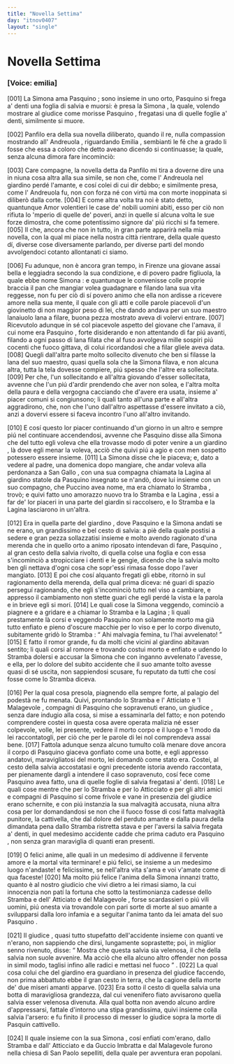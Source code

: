 ```yaml
---
title: "Novella Settima"
day: "itnov0407"
layout: "single"
---
```

<div id="nov0407" type="novella" who="emilia">
 <h1>
  Novella Settima
 </h1>
 <argument>
  <p>
   <h3>
    [Voice: emilia]
   </h3>
  </p>
  <p>
   <a name="p04070001">
    [001]
   </a>
   La
   <name persref="simona" type="person">
    Simona
   </name>
   ama
   <name persref="pasquino" type="person">
    Pasquino
   </name>
   ; sono insieme in uno orto,
   <name persref="pasquino" type="person">
    Pasquino
   </name>
   si frega a' denti una foglia di salvia e muorsi: &egrave; presa la
   <name persref="simona" type="person">
    Simona
   </name>
   , la quale, volendo mostrare al giudice come morisse
   <name persref="pasquino" type="person">
    Pasquino
   </name>
   , fregatasi una di quelle foglie a' denti, similmente si muore.
  </p>
 </argument>
 <div3 type="commentary" who="author">
  <p>
   <a name="p04070002">
    [002]
   </a>
   <name persref="panfilo" type="person">
    Panfilo
   </name>
   era della sua novella diliberato, quando il re, nulla compassion mostrando all'
   <name persref="andreuola" type="person">
    Andreuola
   </name>
   , riguardando
   <name persref="emilia" type="person">
    Emilia
   </name>
   , sembianti le f&eacute; che a grado li fosse che essa a coloro che detto aveano dicendo si continuasse; la quale, senza alcuna dimora fare incominci&ograve;:
  </p>
 </div3>
 <div3 type="commentary" who="emilia">
  <p>
   <a name="p04070003">
    [003]
   </a>
   Care compagne, la novella detta da
   <name persref="panfilo" type="person">
    Panfilo
   </name>
   mi tira a doverne dire una in niuna cosa altra alla sua simile, se non che, come l'
   <name persref="andreuola" type="person">
    Andreuola
   </name>
   nel
   <name placeref="giardino-0406" type="place">
    giardino
   </name>
   perd&eacute; l'amante, e cos&iacute; colei di cui dir debbo; e similmente presa, come l'
   <name persref="andreuola" type="person">
    Andreuola
   </name>
   fu, non con forza n&eacute; con virt&uacute; ma con morte inoppinata si diliber&ograve; dalla corte.
   <a name="p04070004">
    [004]
   </a>
   E come altra volta tra noi &egrave; stato detto, quantunque Amor volentieri le case de' nobili uomini abiti, esso per ci&ograve; non rifiuta lo 'mperio di quelle de' poveri, anzi in quelle s&iacute; alcuna volta le sue forze dimostra, che come potentissimo signore da' pi&uacute; ricchi si fa temere.
   <a name="p04070005">
    [005]
   </a>
   Il che, ancora che non in tutto, in gran parte apparir&agrave; nella mia novella, con la qual mi piace nella nostra citt&agrave; rientrare, della quale questo d&iacute;, diverse cose diversamente parlando, per diverse parti del mondo avvolgendoci cotanto allontanati ci siamo.
  </p>
 </div3>
 <p>
  <a name="p04070006">
   [006]
  </a>
  Fu adunque, non &egrave; ancora gran tempo, in
  <name placeref="firenze" type="place">
   Firenze
  </name>
  una giovane assai bella e leggiadra secondo la sua condizione, e di povero padre figliuola, la quale ebbe nome
  <name persref="simona" type="person">
   Simona
  </name>
  : e quantunque le convenisse colle proprie braccia il pan che mangiar volea guadagnare e filando lana sua vita reggesse, non fu per ci&ograve; di s&iacute; povero animo che ella non ardisse a ricevere amore nella sua mente, il quale con gli atti e colle parole piacevoli d'un giovinetto di non maggior peso di lei, che dando andava per un suo maestro lanaiuolo lana a filare, buona pezza mostrato aveva di volervi entrare.
  <a name="p04070007">
   [007]
  </a>
  Ricevutolo adunque in s&eacute; col piacevole aspetto del giovane che l'amava, il cui nome era
  <name persref="pasquino" type="person">
   Pasquino
  </name>
  , forte disiderando e non attentando di far pi&uacute; avanti, filando a ogni passo di lana filata che al fuso avvolgeva mille sospiri pi&uacute; cocenti che fuoco gittava, di colui ricordandosi che a filar gliele aveva data.
  <a name="p04070008">
   [008]
  </a>
  Quegli dall'altra parte molto sollecito divenuto che ben si filasse la lana del suo maestro, quasi quella sola che la
  <name persref="simona" type="person">
   Simona
  </name>
  filava, e non alcuna altra, tutta la tela dovesse compiere, pi&uacute; spesso che l'altre era sollecitata.
  <a name="p04070009">
   [009]
  </a>
  Per che, l'un sollecitando e all'altra giovando d'esser sollecitata, avvenne che l'un pi&uacute; d'ardir prendendo che aver non solea, e l'altra molta della paura e della vergogna cacciando che d'avere era usata, insieme a' piacer comuni si congiunsono; li quali tanto all'una parte e all'altra aggradirono, che, non che l'uno dall'altro aspettasse d'essere invitato a ci&ograve;, anzi a dovervi essere si faceva incontro l'uno all'altro invitando.
 </p>
 <p>
  <a name="p04070010">
   [010]
  </a>
  E cos&iacute; questo lor piacer continuando d'un giorno in un altro e sempre pi&uacute; nel continuare accendendosi, avvenne che
  <name persref="pasquino" type="person">
   Pasquino
  </name>
  disse alla
  <name persref="simona" type="person">
   Simona
  </name>
  che del tutto egli voleva che ella trovasse modo di poter venire a un
  <name placeref="giardino-0407" type="place">
   giardino
  </name>
  , l&agrave; dove egli menar la voleva, acci&ograve; che quivi pi&uacute; a agio e con men sospetto potessero essere insieme.
  <a name="p04070011">
   [011]
  </a>
  La
  <name persref="simona" type="person">
   Simona
  </name>
  disse che le piaceva; e, dato a vedere al padre, una domenica dopo mangiare, che andar voleva alla perdonanza a
  <name placeref="sangallo" type="place">
   San Gallo
  </name>
  , con una sua compagna chiamata la
  <name persref="lagina" type="person">
   Lagina
  </name>
  al
  <name placeref="giardino-0407" type="place">
   giardino
  </name>
  statole da
  <name persref="pasquino" type="person">
   Pasquino
  </name>
  insegnato se n'and&ograve;, dove lui insieme con un suo compagno, che
  <name persref="stramba" type="person">
   Puccino
  </name>
  avea nome, ma era chiamato lo
  <name persref="stramba" type="person">
   Stramba
  </name>
  , trov&ograve;; e quivi fatto uno amorazzo nuovo tra lo
  <name persref="stramba" type="person">
   Stramba
  </name>
  e la
  <name persref="lagina" type="person">
   Lagina
  </name>
  , essi a far de' lor piaceri in una parte del giardin si raccolsero, e lo
  <name persref="stramba" type="person">
   Stramba
  </name>
  e la
  <name persref="lagina" type="person">
   Lagina
  </name>
  lasciarono in un'altra.
 </p>
 <p>
  <a name="p04070012">
   [012]
  </a>
  Era in quella parte del
  <name placeref="giardino-0407" type="place">
   giardino
  </name>
  , dove
  <name persref="pasquino" type="person">
   Pasquino
  </name>
  e la
  <name persref="simona" type="person">
   Simona
  </name>
  andati se ne erano, un grandissimo e bel cesto di salvia: a pi&egrave; della quale postisi a sedere e gran pezza sollazzatisi insieme e molto avendo ragionato d'una merenda che in quello orto a animo riposato intendevan di fare,
  <name persref="pasquino" type="person">
   Pasquino
  </name>
  , al gran cesto della salvia rivolto, di quella colse una foglia e con essa s'incominci&ograve; a stropicciare i denti e le gengie, dicendo che la salvia molto ben gli nettava d'ogni cosa che sopr'essi rimasa fosse dopo l'aver mangiato.
  <a name="p04070013">
   [013]
  </a>
  E poi che cos&iacute; alquanto fregati gli ebbe, ritorn&ograve; in sul ragionamento della merenda, della qual prima diceva: n&eacute; guari di spazio persegu&iacute; ragionando, che egli s'incominci&ograve; tutto nel viso a cambiare, e appresso il cambiamento non stette guari che egli perd&eacute; la vista e la parola e in brieve egli si mor&iacute;.
  <a name="p04070014">
   [014]
  </a>
  Le quali cose la
  <name persref="simona" type="person">
   Simona
  </name>
  veggendo, cominci&ograve; a piagnere e a gridare e a chiamar lo
  <name persref="stramba" type="person">
   Stramba
  </name>
  e la
  <name persref="lagina" type="person">
   Lagina
  </name>
  ; li quali prestamente l&agrave; corsi e veggendo
  <name persref="pasquino" type="person">
   Pasquino
  </name>
  non solamente morto ma gi&agrave; tutto enfiato e pieno d'oscure macchie per lo viso e per lo corpo divenuto, subitamente grid&ograve; lo
  <name persref="stramba" type="person">
   Stramba
  </name>
  :
  <q direct="unspecified" who="stramba">
   Ahi malvagia femina, tu l'hai avvelenato!
  </q>
  <a name="p04070015">
   [015]
  </a>
  E fatto il romor grande, fu da molti che vicini al
  <name placeref="giardino-0407" type="place">
   giardino
  </name>
  abitavan sentito; li quali corsi al romore e trovando costui morto e enfiato e udendo lo
  <name persref="stramba" type="person">
   Stramba
  </name>
  dolersi e accusar la
  <name persref="simona" type="person">
   Simona
  </name>
  che con inganno avvelenato l'avesse, e ella, per lo dolore del subito accidente che il suo amante tolto avesse quasi di s&eacute; uscita, non sappiendosi scusare, fu reputato da tutti che cos&iacute; fosse come lo
  <name persref="stramba" type="person">
   Stramba
  </name>
  diceva.
 </p>
 <p>
  <a name="p04070016">
   [016]
  </a>
  Per la qual cosa presola, piagnendo ella sempre forte, al palagio del podest&agrave; ne fu menata. Quivi, prontando lo
  <name persref="stramba" type="person">
   Stramba
  </name>
  e l'
  <name persref="atticiato" type="person">
   Atticiato
  </name>
  e 'l
  <name persref="malagevole" type="person">
   Malagevole
  </name>
  , compagni di
  <name persref="pasquino" type="person">
   Pasquino
  </name>
  che sopravenuti erano, un
  <name persref="giudice-0407" type="person">
   giudice
  </name>
  , senza dare indugio alla cosa, si mise a essaminarla del fatto; e non potendo comprendere costei in questa cosa avere operata malizia n&eacute; esser colpevole, volle, lei presente, vedere il morto corpo e il luogo e 'l modo da lei raccontatogli, per ci&ograve; che per le parole di lei nol comprendeva assai bene.
  <a name="p04070017">
   [017]
  </a>
  Fattola adunque senza alcuno tumulto col&agrave; menare dove ancora il corpo di
  <name persref="pasquino" type="person">
   Pasquino
  </name>
  giaceva gonfiato come una botte, e egli appresso andatovi, maravigliatosi del morto, lei domand&ograve; come stato era. Costei, al cesto della salvia accostatasi e ogni precedente istoria avendo raccontata, per pienamente dargli a intendere il caso sopravenuto, cos&iacute; fece come
  <name persref="pasquino" type="person">
   Pasquino
  </name>
  avea fatto, una di quelle foglie di salvia fregatasi a' denti.
  <a name="p04070018">
   [018]
  </a>
  Le quali cose mentre che per lo
  <name persref="stramba" type="person">
   Stramba
  </name>
  e per lo
  <name persref="atticiato" type="person">
   Atticciato
  </name>
  e per gli altri amici e compagni di
  <name persref="pasquino" type="person">
   Pasquino
  </name>
  s&iacute; come frivole e vane in presenzia del giudice erano schernite, e con pi&uacute; instanzia la sua malvagit&agrave; accusata, niuna altra cosa per lor domandandosi se non che il fuoco fosse di cos&iacute; fatta malvagit&agrave; punitore, la cattivella, che dal dolore del perduto amante e dalla paura della dimandata pena dallo
  <name persref="stramba" type="person">
   Stramba
  </name>
  ristretta stava e per l'aversi la salvia fregata a' denti, in quel medesimo accidente cadde che prima caduto era
  <name persref="pasquino" type="person">
   Pasquino
  </name>
  , non senza gran maraviglia di quanti eran presenti.
 </p>
 <div3 type="commentary" who="author">
  <p>
   <a name="p04070019">
    [019]
   </a>
   O felici anime, alle quali in un medesimo d&iacute; addivenne il fervente amore e la mortal vita terminare! e pi&uacute; felici, se insieme a un medesimo luogo n'andaste! e felicissime, se nell'altra vita s'ama e voi v'amate come di qua faceste!
   <a name="p04070020">
    [020]
   </a>
   Ma molto pi&uacute; felice l'anima della
   <name persref="simona" type="person">
    Simona
   </name>
   innanzi tratto, quanto &egrave; al nostro giudicio che vivi dietro a lei rimasi siamo, la cui innocenzia non pat&iacute; la fortuna che sotto la testimonianza cadesse dello
   <name persref="stramba" type="person">
    Stramba
   </name>
   e dell'
   <name persref="atticiato" type="person">
    Atticiato
   </name>
   e del
   <name persref="malagevole" type="person">
    Malagevole
   </name>
   , forse scardassieri o pi&uacute; vili uomini, pi&uacute; onesta via trovandole con pari sorte di morte al suo amante a svilupparsi dalla loro infamia e a seguitar l'anima tanto da lei amata del suo
   <name persref="pasquino" type="person">
    Pasquino
   </name>
   .
  </p>
 </div3>
 <p>
  <a name="p04070021">
   [021]
  </a>
  Il
  <name persref="giudice-0407" type="person">
   giudice
  </name>
  , quasi tutto stupefatto dell'accidente insieme con quanti ve n'erano, non sappiendo che dirsi, lungamente soprastette; poi, in miglior senno rivenuto, disse:
  <q direct="unspecified" who="giudice-0407">
   Mostra che questa salvia sia velenosa, il che della salvia non suole avvenire. Ma acci&ograve; che ella alcuno altro offender non possa in simil modo, taglisi infino alle radici e mettasi nel fuoco
  </q>
  .
  <a name="p04070022">
   [022]
  </a>
  La qual cosa colui che del
  <name placeref="giardino-0407" type="place">
   giardino
  </name>
  era guardiano in presenza del giudice faccendo, non prima abbattuto ebbe il gran cesto in terra, che la cagione della morte de' due miseri amanti apparve.
  <a name="p04070023">
   [023]
  </a>
  Era sotto il cesto di quella salvia una botta di maravigliosa grandezza, dal cui venenifero fiato avvisarono quella salvia esser velenosa divenuta. Alla qual botta non avendo alcuno ardire d'appressarsi, fattale d'intorno una stipa grandissima, quivi insieme colla salvia l'arsero: e fu finito il processo di messer lo giudice sopra la morte di
  <name persref="pasquino" type="person">
   Pasquin
  </name>
  cattivello.
 </p>
 <p>
  <a name="p04070024">
   [024]
  </a>
  Il quale insieme con la sua
  <name persref="simona" type="person">
   Simona
  </name>
  , cos&iacute; enfiati com'erano, dallo
  <name persref="stramba" type="person">
   Stramba
  </name>
  e dall'
  <name persref="atticiato" type="person">
   Atticciato
  </name>
  e da
  <name persref="guccio" type="person">
   Guccio Imbratta
  </name>
  e dal
  <name persref="malagevole" type="person">
   Malagevole
  </name>
  furono nella chiesa di
  <name placeref="sanpaolo" type="place">
   San Paolo
  </name>
  sepelliti, della quale per avventura eran popolani.
 </p>
</div>